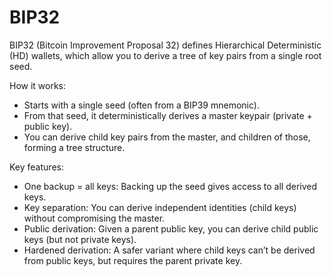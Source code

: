 # BIP32

BIP32 (Bitcoin Improvement Proposal 32) defines Hierarchical Deterministic (HD) wallets, which allow you to derive a
tree of key pairs from a single root seed.

How it works:

- Starts with a single seed (often from a BIP39 mnemonic).
- From that seed, it deterministically derives a master keypair (private + public key).
- You can derive child key pairs from the master, and children of those, forming a tree structure.

Key features:

- One backup = all keys: Backing up the seed gives access to all derived keys.
- Key separation: You can derive independent identities (child keys) without compromising the master.
- Public derivation: Given a parent public key, you can derive child public keys (but not private keys).
- Hardened derivation: A safer variant where child keys can’t be derived from public keys, but requires the parent
  private key.